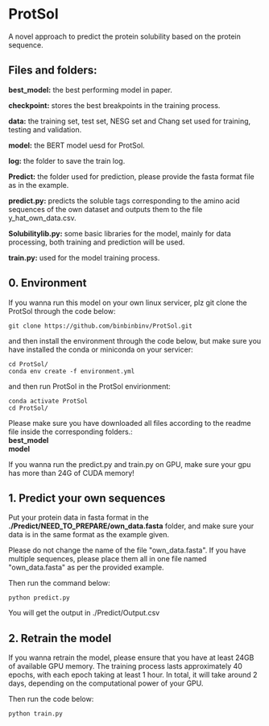 # ProtSol

A novel approach to predict  the protein solubility based on the protein sequence.

## Files and folders:

**best_model:** the best performing model in paper.  

**checkpoint:** stores the best breakpoints in the training process.  

**data:** the training set, test set, NESG set and Chang set used for training, testing and validation.  

**model:** the BERT model uesd for ProtSol.  

**log:** the folder to save the train log.

**Predict:** the folder used for prediction, please provide the fasta format file as in the example.  

**predict.py:** predicts the soluble tags corresponding to the amino acid sequences of the own dataset and outputs them to the file y_hat_own_data.csv.  

**Solubilitylib.py:** some basic libraries for the model, mainly for data processing, both training and prediction will be used.  

**train.py:** used for the model training process.

## 0. Environment

If you wanna run this model on your own linux servicer, plz git clone the ProtSol through the code below:

```shell
git clone https://github.com/binbinbinv/ProtSol.git
```

and then install the environment through the code below, but make sure you have installed the conda or miniconda on your servicer:

```shell
cd ProtSol/
conda env create -f environment.yml
```

and then run ProtSol in the ProtSol envirionment:

```shell
conda activate ProtSol
cd ProtSol/
```

Please make sure you have downloaded all files according to the readme file inside the corresponding folders.:  
**best_model**  
**model**
    
If you wanna run the predict.py and train.py on GPU, make sure your gpu has more than 24G of CUDA memory!

## 1. Predict your own sequences

Put your protein data in fasta format in the **./Predict/NEED_TO_PREPARE/own_data.fasta** folder, and make sure your data is in the same format as the example given.

Please do not change the name of the file "own_data.fasta". If you have multiple sequences, please place them all in one file named "own_data.fasta" as per the provided example.

Then run the command below:

```shell
python predict.py
```

You will get the output in ./Predict/Output.csv

## 2. Retrain the model

If you wanna retrain the model, please ensure that you have at least 24GB of available GPU memory. The training process lasts approximately 40 epochs, with each epoch taking at least 1 hour. In total, it will take around 2 days, depending on the computational power of your GPU.

Then run the code below:

```shell
python train.py
```

